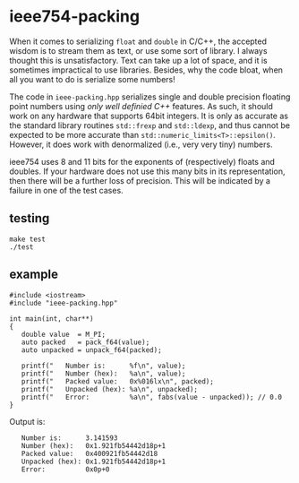 
# ieee754-packing

When it comes to serializing `float` and `double` in C/C++, the accepted wisdom is to stream them as text, or use some sort of library. I always thought this is unsatisfactory. Text can take up a lot of space, and it is sometimes impractical to use libraries. Besides, why the code bloat, when all you want to do is serialize some numbers!

The code in `ieee-packing.hpp` serializes single and double precision floating point numbers using _only well definied C++_ features. As such, it should work on any hardware that supports 64bit integers. It is only as accurate as the standard library routines `std::frexp` and `std::ldexp`, and thus cannot be expected to be more accurate than `std::numeric_limits<T>::epsilon()`. However, it does work with denormalized (i.e., very very tiny) numbers.

ieee754 uses 8 and 11 bits for the exponents of (respectively) floats and doubles. If your hardware does not use this many bits in its representation, then there will be a further loss of precision. This will be indicated by a failure in one of the test cases.

## testing

```
make test
./test
```

## example

```
#include <iostream>
#include "ieee-packing.hpp"

int main(int, char**)
{
   double value  = M_PI;
   auto packed   = pack_f64(value);
   auto unpacked = unpack_f64(packed);

   printf("   Number is:      %f\n", value);
   printf("   Number (hex):   %a\n", value);
   printf("   Packed value:   0x%016lx\n", packed);
   printf("   Unpacked (hex): %a\n", unpacked);
   printf("   Error:          %a\n", fabs(value - unpacked)); // 0.0
}
```

Output is:

```
   Number is:      3.141593
   Number (hex):   0x1.921fb54442d18p+1
   Packed value:   0x400921fb54442d18
   Unpacked (hex): 0x1.921fb54442d18p+1
   Error:          0x0p+0
```

